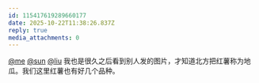 ```yaml
---
id: 115417619289660177
date: 2025-10-22T11:38:26.837Z
reply: true
media_attachments: 0
---
```


<p><span class="h-card" translate="no"><a href="https://corner.si-on.top/@me" class="u-url mention" rel="nofollow noopener" target="_blank">@<span>me</span></a></span> <span class="h-card" translate="no"><a href="https://jiong.us/@sun" class="u-url mention" rel="nofollow noopener" target="_blank">@<span>sun</span></a></span> <span class="h-card" translate="no"><a href="https://l22.org/@liu" class="u-url mention" rel="nofollow noopener" target="_blank">@<span>liu</span></a></span> 我也是很久之后看到别人发的图片，才知道北方把红薯称为地瓜。我们这里红薯也有好几个品种。</p>
